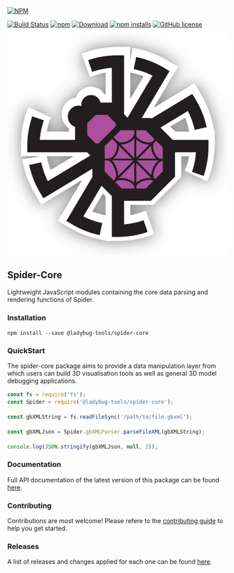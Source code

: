  [![NPM](https://nodei.co/npm/@ladybug-tools/spider-core.png?downloads=true)](https://nodei.co/npm/@ladybug-tools/spider-core/)

 [![Build Status](https://travis-ci.org/ladybug-tools/spider-core.svg?branch=master)](https://travis-ci.org/ladybug-tools/spider-core)
[![npm](https://img.shields.io/npm/v/@ladybug-tools/spider-core.svg)](https://www.npmjs.com/package/@ladybug-tools/spider-core)
[![Download](https://img.shields.io/npm/v/@ladybug-tools/spider-core.svg?label=Download)](https://github.com/ladybug-tools/spider-core/tree/master/dist)
[![npm installs](https://img.shields.io/npm/dm/@ladybug-tools/spider-core.svg?label=npm%20installs)](https://www.npmjs.com/package/@ladybug-tools/spider-core)
[![GitHub license](https://img.shields.io/badge/License-MIT-blue.svg)](https://raw.githubusercontent.com/ladybug-tools/spider-core/master/LICENSE)


![Spider](https://raw.githubusercontent.com/ladybug-tools/artwork/master/icons_bugs/png/spiderborder.png)

## Spider-Core
Lightweight JavaScript modules containing the core data parsing and rendering functions of Spider.

### Installation
```console
npm install --save @ladybug-tools/spider-core
```

### QuickStart

The spider-core package aims to provide a data manipulation layer from which users can build 3D visualisation tools as well as general 3D model debugging applications.

```javascript
const fs = require('fs');
const Spider = require('@ladybug-tools/spider-core');

const gbXMLString = fs.readFileSync('/path/to/file.gbxml');

const gbXMLJson = Spider.gbXMLParser.parseFileXML(gbXMLString);

console.log(JSON.stringify(gbXMLJson, null, 2));
```

### Documentation
Full API documentation of the latest version of this package can be found [here](http://www.ladybug.tools/spider-core/docs/latest/).

### Contributing
Contributions are most welcome! Please refere to the [contributing guide](http://www.ladybug.tools/spider-core/latest/tutorial-contributing.html) to help you get started.

### Releases
A list of releases and changes applied for each one can be found [here](https://github.com/ladybug-tools/spider-core/releases).